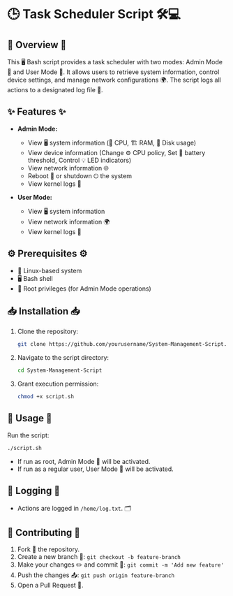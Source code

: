 # 🕒 Task Scheduler Script 🛠️💻

## 📖 Overview 📖
This 🖥️ Bash script provides a task scheduler with two modes: Admin Mode 🛑 and User Mode 👤. It allows users to retrieve system information, control device settings, and manage network configurations 🌍. The script logs all actions to a designated log file 📜.

## ✨ Features ✨
- **Admin Mode:**
  - View 🖥️ system information (🧠 CPU, 🏗️ RAM, 📀 Disk usage)
  - View device information (Change ⚙️ CPU policy, Set 🔋 battery threshold, Control 💡 LED indicators)
  - View network information 🌐
  - Reboot 🔄 or shutdown ⏻ the system
  - View kernel logs 📜

- **User Mode:**
  - View 🖥️ system information
  - View network information 🌍
  - View kernel logs 📜

## ⚙️ Prerequisites ⚙️
- 🐧 Linux-based system
- 🖥️ Bash shell
- 🔑 Root privileges (for Admin Mode operations)

## 📥 Installation 📥
1. Clone the repository:
   ```sh
   git clone https://github.com/yourusername/System-Management-Script.git
   ```
2. Navigate to the script directory:
   ```sh
   cd System-Management-Script
   ```
3. Grant execution permission:
   ```sh
   chmod +x script.sh
   ```

## 🚀 Usage 🚀
Run the script:
```sh
./script.sh
```
- If run as root, Admin Mode 🛑 will be activated.
- If run as a regular user, User Mode 👤 will be activated.

## 📝 Logging 📝
- Actions are logged in `/home/log.txt`. 🗂️

## 🤝 Contributing 🤝
1. Fork 🍴 the repository.
2. Create a new branch 🌿: `git checkout -b feature-branch`
3. Make your changes ✏️ and commit 💾: `git commit -m 'Add new feature'`
4. Push the changes 📤: `git push origin feature-branch`
5. Open a Pull Request 🔄.



